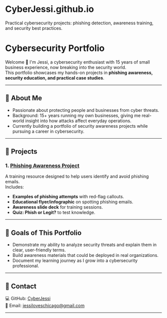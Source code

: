 # CyberJessi.github.io
Practical cybersecurity projects: phishing detection, awareness training, and security best practices.
# Cybersecurity Portfolio  

Welcome 👋 I'm Jessi, a cybersecurity enthusiast with 15 years of small business experience, now breaking into the security world.  
This portfolio showcases my hands-on projects in **phishing awareness, security education, and practical case studies**.  

---

## 🔹 About Me  
- Passionate about protecting people and businesses from cyber threats.  
- Background: 15+ years running my own businesses, giving me real-world insight into how attacks affect everyday operations.  
- Currently building a portfolio of security awareness projects while pursuing a career in cybersecurity.  

---

## 🔹 Projects  

### 1. [Phishing Awareness Project](#)  
A training resource designed to help users identify and avoid phishing emails.  
Includes:  
- **Examples of phishing attempts** with red-flag callouts.  
- **Educational flyer/infographic** on spotting phishing emails.  
- **Awareness slide deck** for training sessions.  
- **Quiz: Phish or Legit?** to test knowledge.  

---

## 🔹 Goals of This Portfolio  
- Demonstrate my ability to analyze security threats and explain them in clear, user-friendly terms.  
- Build awareness materials that could be deployed in real organizations.  
- Document my learning journey as I grow into a cybersecurity professional.  

---

## 🔹 Contact  
💻 GitHub: [CyberJessi](https://github.com/CyberJessi)  
📧 Email: jessiloveschicago@gmail.com 

---
